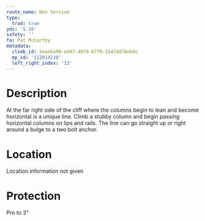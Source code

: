 ```yaml
---
route_name: Non Servium
type:
  trad: true
yds: '5.10'
safety: ''
fa: Pat McCarthy
metadata:
  climb_id: 5eae5a90-ed47-40f9-b7f0-1547dd78eb9c
  mp_id: '112014230'
  left_right_index: '13'
---
```

# Description
At the far right side of the cliff where the columns begin to lean and become horizontal is a unique line. Climb a stubby column and begin passing horizontal columns on lips and rails. The line can go straight up or right around a bulge to a two bolt anchor.

# Location
Location information not given

# Protection
Pro to 3"
